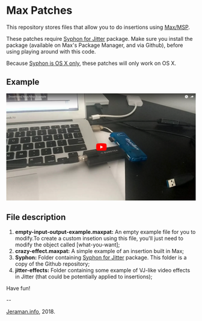 # Max Patches
This repository stores files that allow you to do insertions using [Max/MSP](https://docs.cycling74.com/max7/).

These patches require [Syphon for Jitter](https://github.com/Syphon/Jitter) package. Make sure you install the package (available on Max's Package Manager, and via Github), before using playing around with this code.

Because [Syphon is OS X only](http://syphon.v002.info/), these patches will only work on OS X.

## Example
[![VIDEO1](example.png)](https://www.youtube.com/embed/nc1-BqS0gHM "VIDEO1")

## File description
1. **empty-input-output-example.maxpat:** An empty example file for you to modify.To create a custom insetion using this file, you'll just need to modify the object called [what-you-want];
2. **crazy-effect.maxpat:** A simple example of an insertion built in Max;
3. **Syphon:** Folder containing [Syphon for Jitter](https://github.com/Syphon/Jitter) package. This folder is a copy of the Github repository;
4. **jitter-effects:** Folder containing some example of VJ-like video effects in Jitter (that could be potentially applied to insertions);

Have fun!

--

[Jeraman.info](jeraman.info), 2018.
